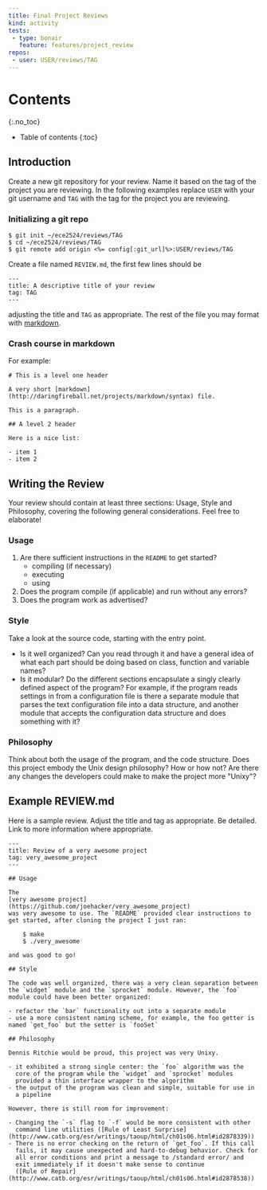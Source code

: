 ```yaml
---
title: Final Project Reviews
kind: activity
tests:
 - type: bonair
   feature: features/project_review
repos:
 - user: USER/reviews/TAG
---
```


# Contents
{:.no_toc}

* Table of contents
{:toc}

## Introduction

Create a new git repository for your review.  Name it based on the tag
of the project you are reviewing. In the following examples replace
`USER` with your git username and `TAG` with the tag for the project
you are reviewing.

### Initializing a git repo

~~~~ console
$ git init ~/ece2524/reviews/TAG
$ cd ~/ece2524/reviews/TAG
$ git remote add origin <%= config[:git_url]%>:USER/reviews/TAG
~~~~

Create a file named `REVIEW.md`, the first few lines should be

~~~~ text
---
title: A descriptive title of your review
tag: TAG
---
~~~~


adjusting the title and `TAG` as appropriate. The rest of the file you
may format with
[markdown](http://daringfireball.net/projects/markdown/syntax).

### Crash course in markdown

For example:

~~~~ text
# This is a level one header

A very short [markdown](http://daringfireball.net/projects/markdown/syntax) file.

This is a paragraph.

## A level 2 header

Here is a nice list:

- item 1
- item 2
~~~~

## Writing the Review

Your review should contain at least three sections: Usage, Style and
Philosophy, covering the following general considerations. Feel free
to elaborate!

### Usage

1. Are there sufficient instructions in the `README` to get started?
   - compiling (if necessary)
   - executing
   - using
2. Does the program compile (if applicable) and run without any errors?
3. Does the program work as advertised?

### Style

Take a look at the source code, starting with the entry
point.

- Is it well organized? Can you read through it and have a general
  idea of what each part should be doing based on class, function and
  variable names?
- Is it modular? Do the different sections encapsulate a singly
  clearly defined aspect of the program? For example, if the program
  reads settings in from a configuration file is there a separate
  module that parses the text configuration file into a data
  structure, and another module that accepts the configuration data
  structure and does something with it?

### Philosophy

Think about both the usage of the program, and the code
structure. Does this project embody the Unix design philosophy? How or
how not? Are there any changes the developers could make to make the
project more "Unixy"?


## Example REVIEW.md

Here is a sample review. Adjust the title and tag as appropriate.  Be
detailed.  Link to more information where appropriate.

~~~~ text
---
title: Review of a very awesome project
tag: very_awesome_project
---

## Usage

The
[very awesome project](https://github.com/joehacker/very_awesome_project)
was very awesome to use. The `README` provided clear instructions to
get started, after cloning the project I just ran:

    $ make
    $ ./very_awesome

and was good to go!

## Style

The code was well organized, there was a very clean separation between
the `widget` module and the `sprocket` module. However, the `foo` module could have been better organized:

- refactor the `bar` functionality out into a separate module
- use a more consistent naming scheme, for example, the foo getter is named `get_foo` but the setter is `fooSet`

## Philosophy

Dennis Ritchie would be proud, this project was very Unixy.

- it exhibited a strong single center: the `foo` algorithm was the
  core of the program while the `widget` and `sprocket` modules
  provided a thin interface wrapper to the algorithm
- the output of the program was clean and simple, suitable for use in
  a pipeline

However, there is still room for improvement:

- Changing the `-s` flag to `-f` would be more consistent with other
  command line utilities ([Rule of Least Surprise](http://www.catb.org/esr/writings/taoup/html/ch01s06.html#id2878339))
- There is no error checking on the return of `get_foo`. If this call
  fails, it may cause unexpected and hard-to-debug behavior. Check for
  all error conditions and print a message to /standard error/ and
  exit immediately if it doesn't make sense to continue
  ([Rule of Repair](http://www.catb.org/esr/writings/taoup/html/ch01s06.html#id2878538))

~~~~
